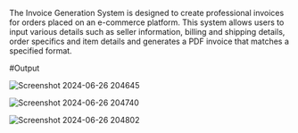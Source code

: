 The Invoice Generation System is designed to create professional invoices for orders placed 
on an e-commerce platform. This system allows users to input various details such as seller 
information, billing and shipping details, order specifics and item details and generates a PDF 
invoice that matches a specified format.



#Output



![Screenshot 2024-06-26 204645](https://github.com/rohittt11/invoice-generator/assets/160706032/e7ce1fb6-45a1-4346-a478-9b1d1cd7fc41)

![Screenshot 2024-06-26 204740](https://github.com/rohittt11/invoice-generator/assets/160706032/3928efe1-e04c-4e6e-bfc7-455088f57711)


![Screenshot 2024-06-26 204802](https://github.com/rohittt11/invoice-generator/assets/160706032/4c652250-c359-43c9-8038-2ce687dee462)
